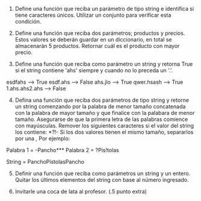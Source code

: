 1. Define una función que reciba un parámetro de tipo string e identifica si tiene caracteres únicos. Utilizar un conjunto para verificar esta condición.

2. Define una función que reciba dos parámetros; productos y precios. Estos valores se deberán guardar en un diccionario, en total se almacenarán 5 productos. Retornar cuál es el producto con mayor precio. 

3. Define una función que reciba como parámetro un string y retorna True si el string contiene 'ahs' siempre y cuando no lo preceda un '.'.

esdfahs --> True
esdf.ahs --> False
ahs.jlo --> True
qwer.hsash --> True
1.ahs.ahs2.ahs --> False	

4. Defina una función que reciba dos parámetros de tipo string y retorne un string comenzando por la palabra de menor tamaño concatenada con la palabra de mayor tamaño y que finalice con la palabara de menor tamaño.
Asegurarse de que la primera letra de las palabras comience con mayúsculas.
Remover los siguientes caracteres si el valor del string los contiene: *?!-
Si los dos valores tienen el mismo tamaño, separarlos por una ,
Por ejemplo:

Palabra 1 = -Pancho***
Palabra 2 = ?Pis!tolas

String = PanchoPistolasPancho

5. Definir una función que reciba como parámetros un string y un entero. Quitar los últimos elementos del string con base al número ingresado.

6. Invitarle una coca de lata al profesor. (.5 punto extra)